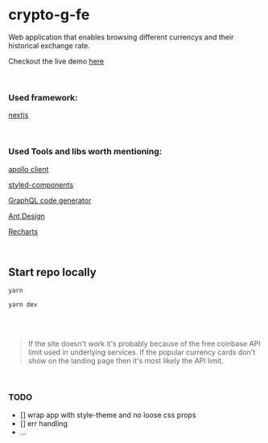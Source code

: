 # crypto-g-fe

Web application that enables browsing different currencys and their historical exchange rate.

Checkout the live demo [here](https://crypto-g-fe.vercel.app/)

<br/>

### Used framework:

[nextjs](https://nextjs.org/)

<br/>

### Used Tools and libs worth mentioning:

[apollo client](https://www.apollographql.com/docs/react/)

[styled-components](https://styled-components.com/)

[GraphQL code generator](https://www.graphql-code-generator.com/)

[Ant Design](https://ant.design/)

[Recharts](https://recharts.org/en-US/)

<br/>

## Start repo locally

```
yarn

yarn dev
```

<br/>

<br/>

> If the site doesn't work it's probably because of the free coinbase API limit used in underlying services.
> If the popular currency cards don't show on the landing page then it's most likely the API limit.

<br/>

### TODO

- [] wrap app with style-theme and no loose css props
- [] err handling
- ...
